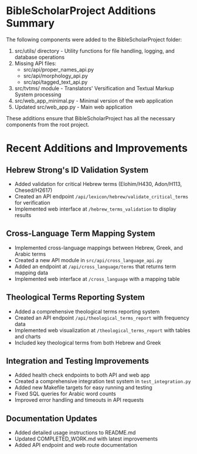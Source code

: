 # BibleScholarProject Additions Summary

The following components were added to the BibleScholarProject folder:

1. src/utils/ directory - Utility functions for file handling, logging, and database operations
2. Missing API files:
   - src/api/proper_names_api.py
   - src/api/morphology_api.py
   - src/api/tagged_text_api.py
3. src/tvtms/ module - Translators' Versification and Textual Markup System processing
4. src/web_app_minimal.py - Minimal version of the web application
5. Updated src/web_app.py - Main web application

These additions ensure that BibleScholarProject has all the necessary components from the root project.

# Recent Additions and Improvements

## Hebrew Strong's ID Validation System
- Added validation for critical Hebrew terms (Elohim/H430, Adon/H113, Chesed/H2617)
- Created an API endpoint `/api/lexicon/hebrew/validate_critical_terms` for verification
- Implemented web interface at `/hebrew_terms_validation` to display results

## Cross-Language Term Mapping System
- Implemented cross-language mappings between Hebrew, Greek, and Arabic terms
- Created a new API module in `src/api/cross_language_api.py`
- Added an endpoint at `/api/cross_language/terms` that returns term mapping data
- Implemented web interface at `/cross_language` with a mapping table

## Theological Terms Reporting System
- Added a comprehensive theological terms reporting system
- Created an API endpoint `/api/theological_terms_report` with frequency data
- Implemented web visualization at `/theological_terms_report` with tables and charts
- Included key theological terms from both Hebrew and Greek

## Integration and Testing Improvements
- Added health check endpoints to both API and web app
- Created a comprehensive integration test system in `test_integration.py`
- Added new Makefile targets for easy running and testing
- Fixed SQL queries for Arabic word counts
- Improved error handling and timeouts in API requests

## Documentation Updates
- Added detailed usage instructions to README.md
- Updated COMPLETED_WORK.md with latest improvements
- Added API endpoint and web route documentation
